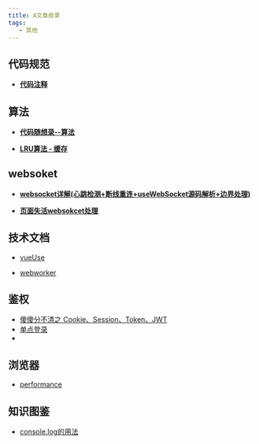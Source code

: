 ```yaml
---
title: A文章收录
tags:
   - 其他
---
```

## 代码规范

- **[代码注释](https://juejin.cn/post/7335277377621639219)**

## 算法

- **[代码随想录--算法](https://programmercarl.com/)**

 - **[LRU算法 - 缓存](https://mp.weixin.qq.com/s/mEoP1Ukkvo4MhqrRNJ_Abw)**

## websoket
- **[websocket详解(心跳检测+断线重连+useWebSocket源码解析+边界处理)](https://juejin.cn/post/7444455886149795892)**

 - **[页面失活websokcet处理](https://juejin.cn/post/7418391732163182607#heading-14)**


 ## 技术文档

 - [vueUse](https://vueuse.org/core/useWebWorker/)

 - [webworker](https://juejin.cn/post/7139718200177983524#heading-5)


 ## 鉴权

 - [傻傻分不清之 Cookie、Session、Token、JWT](https://juejin.cn/post/6844904034181070861#heading-18)
 -  [单点登录](https://mp.weixin.qq.com/s/_8s_4hmfafv6MFypeE97TA)
-  



## 浏览器

- [performance](https://mp.weixin.qq.com/s/SNvIa8TKMG0rDT4htKK1Mw)


## 知识图鉴

- [console.log的用法](https://www.runoob.com/w3cnote/javascript-console-object.html)



